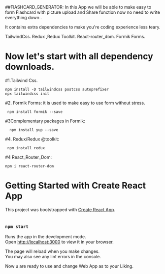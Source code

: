 ##FlASHCARD_GENERATOR:
In this App we will be able to make easy to form Flashcard with picture upload and Share function now no need to write everything down . 

 It contains extra dependencies to make you're coding experience less teary.
 
 TailwindCss.
 Redux ,Redux Toolkit.
 React-router_dom.
 Formik Forms.
 

 # Now let's start with all dependency downloads.

#1.Tailwind Css.
 
  
    npm install -D tailwindcss postcss autoprefixer
    npx tailwindcss init

#2. Formik Forms: it is used to make easy to use form without stress.
 
     npm install formik --save
    
#3Complementary packages in Formik:
      
      npm install yup --save


#4. Redux/Redux @toolkit:
     
     npm install redux

#4 React_Router_Dom:
    
    npm i react-router-dom

# Getting Started with Create React App

This project was bootstrapped with [Create React App](https://github.com/facebook/create-react-app).
#



### `npm start`

Runs the app in the development mode.\
Open [http://localhost:3000](http://localhost:3000) to view it in your browser.

The page will reload when you make changes.\
You may also see any lint errors in the console.

Now u are ready to use and change Web App as to your Liking.



